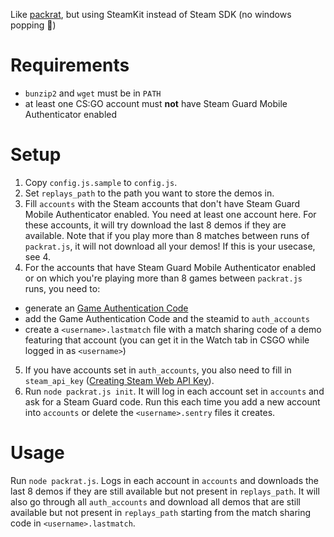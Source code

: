 Like [packrat](https://github.com/bugdone/packrat), but using SteamKit instead of Steam SDK (no windows popping :tada:)

# Requirements

- `bunzip2` and `wget` must be in `PATH`
- at least one CS:GO account must **not** have Steam Guard Mobile Authenticator enabled

# Setup

1. Copy `config.js.sample` to `config.js`.
2. Set `replays_path` to the path you want to store the demos in.
3. Fill `accounts` with the Steam accounts that don't have Steam Guard Mobile Authenticator enabled. You need at least one account here. For these accounts, it will try download the last 8 demos if they are available. Note that if you play more than 8 matches between runs of `packrat.js`, it will not download all your demos! If this is your usecase, see 4.
4. For the accounts that have Steam Guard Mobile Authenticator enabled or on which you're playing more than 8 games between `packrat.js` runs, you need to:

- generate an [Game Authentication Code](https://developer.valvesoftware.com/wiki/Counter-Strike:_Global_Offensive_Access_Match_History#Creating_Game_Authentication_Code)
- add the Game Authentication Code and the steamid to `auth_accounts`
- create a `<username>.lastmatch` file with a match sharing code of a demo featuring that account (you can get it in the Watch tab in CSGO while logged in as `<username>`)

5. If you have accounts set in `auth_accounts`, you also need to fill in `steam_api_key` ([Creating Steam Web API Key](https://developer.valvesoftware.com/wiki/Counter-Strike:_Global_Offensive_Access_Match_History#Creating_Steam_Web_API_Key)).
6. Run `node packrat.js init`. It will log in each account set in `accounts` and ask for a Steam Guard code. Run this each time you add a new account into `accounts` or delete the `<username>.sentry` files it creates.

# Usage

Run `node packrat.js`. Logs in each account in `accounts` and downloads the last 8 demos if they are still available but not present in `replays_path`. It will also go through all `auth_accounts` and download all demos that are still available but not present in `replays_path` starting from the match sharing code in `<username>.lastmatch`.
